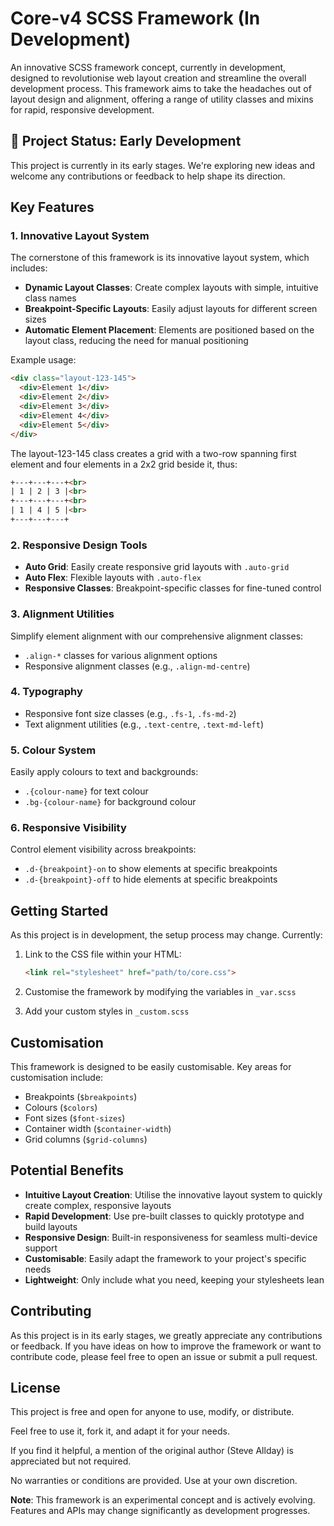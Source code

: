 # Core-v4 SCSS Framework (In Development)

An innovative SCSS framework concept, currently in development, designed to revolutionise web layout creation and streamline the overall development process. This framework aims to take the headaches out of layout design and alignment, offering a range of utility classes and mixins for rapid, responsive development.

## 🚧 Project Status: Early Development

This project is currently in its early stages. We're exploring new ideas and welcome any contributions or feedback to help shape its direction.

## Key Features

### 1. Innovative Layout System

The cornerstone of this framework is its innovative layout system, which includes:

- **Dynamic Layout Classes**: Create complex layouts with simple, intuitive class names
- **Breakpoint-Specific Layouts**: Easily adjust layouts for different screen sizes
- **Automatic Element Placement**: Elements are positioned based on the layout class, reducing the need for manual positioning

Example usage:
```html
<div class="layout-123-145">
  <div>Element 1</div>
  <div>Element 2</div>
  <div>Element 3</div>
  <div>Element 4</div>
  <div>Element 5</div>
</div>
```
The layout-123-145 class creates a grid with a two-row spanning first element and four elements in a 2x2 grid beside it, thus:
```html
+---+---+---+<br>
| 1 | 2 | 3 |<br>
+---+---+---+<br>
| 1 | 4 | 5 |<br>
+---+---+---+
```

### 2. Responsive Design Tools

- **Auto Grid**: Easily create responsive grid layouts with `.auto-grid`
- **Auto Flex**: Flexible layouts with `.auto-flex`
- **Responsive Classes**: Breakpoint-specific classes for fine-tuned control

### 3. Alignment Utilities

Simplify element alignment with our comprehensive alignment classes:

- `.align-*` classes for various alignment options
- Responsive alignment classes (e.g., `.align-md-centre`)

### 4. Typography

- Responsive font size classes (e.g., `.fs-1`, `.fs-md-2`)
- Text alignment utilities (e.g., `.text-centre`, `.text-md-left`)

### 5. Colour System

Easily apply colours to text and backgrounds:

- `.{colour-name}` for text colour
- `.bg-{colour-name}` for background colour

### 6. Responsive Visibility

Control element visibility across breakpoints:

- `.d-{breakpoint}-on` to show elements at specific breakpoints
- `.d-{breakpoint}-off` to hide elements at specific breakpoints

## Getting Started

As this project is in development, the setup process may change. Currently:

1. Link to the CSS file within your HTML:

   ```html
   <link rel="stylesheet" href="path/to/core.css">
   ```

2. Customise the framework by modifying the variables in `_var.scss`

3. Add your custom styles in `_custom.scss`

## Customisation

This framework is designed to be easily customisable. Key areas for customisation include:

- Breakpoints (`$breakpoints`)
- Colours (`$colors`)
- Font sizes (`$font-sizes`)
- Container width (`$container-width`)
- Grid columns (`$grid-columns`)

## Potential Benefits

- **Intuitive Layout Creation**: Utilise the innovative layout system to quickly create complex, responsive layouts
- **Rapid Development**: Use pre-built classes to quickly prototype and build layouts
- **Responsive Design**: Built-in responsiveness for seamless multi-device support
- **Customisable**: Easily adapt the framework to your project's specific needs
- **Lightweight**: Only include what you need, keeping your stylesheets lean

## Contributing

As this project is in its early stages, we greatly appreciate any contributions or feedback. If you have ideas on how to improve the framework or want to contribute code, please feel free to open an issue or submit a pull request.

## License

This project is free and open for anyone to use, modify, or distribute.

Feel free to use it, fork it, and adapt it for your needs.

If you find it helpful, a mention of the original author (Steve Allday) is appreciated but not required.

No warranties or conditions are provided. Use at your own discretion.

**Note**: This framework is an experimental concept and is actively evolving. Features and APIs may change significantly as development progresses.
